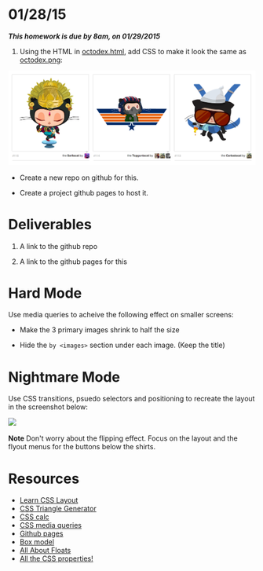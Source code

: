# 01/28/15

___This homework is due by 8am, on 01/29/2015___

1. Using the HTML in [octodex.html](./octodex.html), add CSS to make it look the same as [octodex.png](./_meta/octodex.png):

![](_meta/octodex.png)

* Create a new repo on github for this.

* Create a project github pages to host it.

# Deliverables

1. A link to the github repo

2. A link to the github pages for this

# Hard Mode

Use media queries to acheive the following effect on smaller screens:

  * Make the 3 primary images shrink to half the size

  * Hide the `by <images>` section under each image. (Keep the title)

# Nightmare Mode

Use CSS transitions, psuedo selectors and positioning to recreate the layout in the screenshot below:

![](_meta/tshirts.png)

**Note** Don't worry about the flipping effect. Focus on the layout and the flyout menus for the buttons below the shirts.

# Resources
- [Learn CSS Layout](http://learnlayout.com/)
- [CSS Triangle Generator](http://apps.eky.hk/css-triangle-generator/)
- [CSS calc](https://developer.mozilla.org/en-US/docs/Web/CSS/calc)
- [CSS media queries](https://developer.mozilla.org/en-US/docs/Web/Guide/CSS/Media_queries)
- [Github pages](https://pages.github.com/)
- [Box model](https://developer.mozilla.org/en-US/docs/Web/CSS/box_model)
- [All About Floats](http://css-tricks.com/all-about-floats/)
- [All the CSS properties!](https://developer.mozilla.org/en-US/docs/Web/CSS/Reference)
